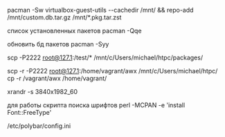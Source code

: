 
pacman -Sw virtualbox-guest-utils --cachedir /mnt/ && repo-add /mnt/custom.db.tar.gz /mnt/*.pkg.tar.zst

список установленных пакетов
pacman -Qqe

обновить бд пакетов
pacman -Syy

scp -P2222 root@127.1:/test/* /mnt/c/Users/michael/htpc/packages/

scp -r -P2222 root@127.1:/home/vagrant/awx /mnt/c/Users/michael/htpc/
cp -r /vagrant/awx /home/vagrant/

xrandr -s 3840x1982_60

для работы скрипта поиска шрифтов
perl -MCPAN -e 'install Font::FreeType'




/etc/polybar/config.ini


